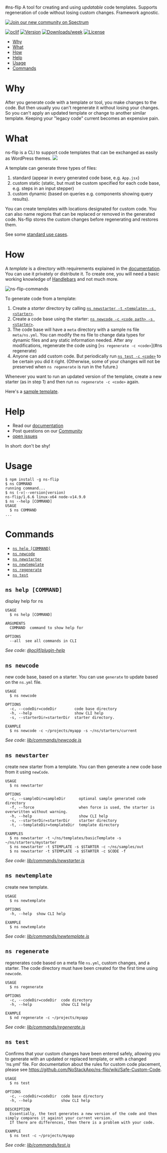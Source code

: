 #ns-flip
A tool for creating and using *updatable* code templates.  Supports regeneration of code without losing custom changes. Framework agnostic.

<a href="https://spectrum.chat/ns-flip">
    <img alt="Join our new community on Spectrum" src="https://withspectrum.github.io/badge/badge.svg">
  </a>
  
  
[![oclif](https://img.shields.io/badge/cli-oclif-brightgreen.svg)](https://oclif.io)
[![Version](https://img.shields.io/npm/v/ns-flip.svg)](https://npmjs.org/package/ns-flip)
[![Downloads/week](https://img.shields.io/npm/dw/ns-flip.svg)](https://npmjs.org/package/ns-flip)
[![License](https://img.shields.io/npm/l/ns-flip.svg)](https://github.com/NoStackApp/ns-flip/blob/master/package.json)



<!-- toc -->
* [Why](#why)
* [What](#what)
* [How](#how)
* [Help](#help)
* [Usage](#usage)
* [Commands](#commands)
<!-- tocstop -->

# Why
After you generate code with a template or tool, you make changes to the code.  But then usually you can't regenerate it without losing your changes.  So you can't apply an updated template or change to another similar template. Keeping your "legacy code" current becomes an expensive pain.  

# What
ns-flip is a CLI to support code templates that can be exchanged as easily as WordPress themes.
![](images/distributed-maintenance.png)

A template can generate three types of files:

1. standard (appear in every generated code base, e.g. `App.jsx`)
2. custom static (static, but must be custom specified for each code base, e.g. steps in an input stepper)
3. custom dynamic (based on queries e.g. components showing query results).

You can create templates with locations designated for custom code.  You can also name regions that can be replaced or removed in the generated code.  Ns-flip stores the custom changes before regenerating and restores them.

See some [standard use cases](https://github.com/NoStackApp/ns-flip/wiki/Uses).

# How
A _template_ is a directory with requirements explained in the [documentation](https://github.com/NoStackApp/ns-flip/wiki).  You can use it privately or distribute it.  To create one, you will need a basic working knowledge of [Handlebars](https://handlebarsjs.com/guide/) and not much more.

![ns-flip-commands](images/ns-flip-commands.png)

To generate code from a template:
1. Create a _starter_ directory by calling [`ns newstarter -t <template> -s <starter>`](#ns-newstarter).  
2. Create a code base using the starter: [`ns newcode -c <code path> -s <starter>`](#ns-newcode).
3. The code base will have a `meta` directory with a sample ns file `meta/ns.yml`.  You can modify the ns file to change data types for dynamic files and any static information needed.  After any modifications, regenerate the code using [`ns regenerate -c <code>`](#ns regenerate)
4. Anyone can add custom code.  But periodically run  [`ns test -c <code>`](#ns-test) to be certain you did it right.  (Otherwise, some of your changes will not be preserved when `ns regenerate` is run in the future.)

Whenever you want to run an updated version of the template, create a new starter (as in step 1) and then run `ns regenerate -c <code>` again.

Here's a [sample template](https://github.com/YizYah/basicNsFrontTemplate).

# Help
* Read our [documentation](https://github.com/NoStackApp/ns-flip/wiki)
* Post questions on our [Community](https://spectrum.chat/ns-flip)
*  [open issues](https://github.com/NoStackApp/ns-flip/issues/new)

In short: don't be shy!

# Usage
<!-- usage -->
```sh-session
$ npm install -g ns-flip
$ ns COMMAND
running command...
$ ns (-v|--version|version)
ns-flip/1.6.6 linux-x64 node-v14.9.0
$ ns --help [COMMAND]
USAGE
  $ ns COMMAND
...
```
<!-- usagestop -->

# Commands
<!-- commands -->
* [`ns help [COMMAND]`](#ns-help-command)
* [`ns newcode`](#ns-newcode)
* [`ns newstarter`](#ns-newstarter)
* [`ns newtemplate`](#ns-newtemplate)
* [`ns regenerate`](#ns-regenerate)
* [`ns test`](#ns-test)

## `ns help [COMMAND]`

display help for ns

```
USAGE
  $ ns help [COMMAND]

ARGUMENTS
  COMMAND  command to show help for

OPTIONS
  --all  see all commands in CLI
```

_See code: [@oclif/plugin-help](https://github.com/oclif/plugin-help/blob/v3.2.0/src/commands/help.ts)_

## `ns newcode`

new code base, based on a starter. You can use `generate` to update based on the `ns.yml` file.

```
USAGE
  $ ns newcode

OPTIONS
  -c, --codeDir=codeDir        code base directory
  -h, --help                   show CLI help
  -s, --starterDir=starterDir  starter directory.

EXAMPLE
  $ ns newcode -c ~/projects/myapp -s ~/ns/starters/current
```

_See code: [lib/commands/newcode.js](https://github.com/NoStackApp/ns-flip/blob/v1.6.6/lib/commands/newcode.js)_

## `ns newstarter`

create new starter from a template.  You can then generate a new code base from it using `newCode`.

```
USAGE
  $ ns newstarter

OPTIONS
  -c, --sampleDir=sampleDir      optional sample generated code directory
  -f, --force                    when force is used, the starter is overwritten without warning.
  -h, --help                     show CLI help
  -s, --starterDir=starterDir    starter directory
  -t, --templateDir=templateDir  template directory

EXAMPLES
  $ ns newstarter -t ~/ns/templates/basicTemplate -s ~/ns/starters/mystarter
  $ ns newstarter -t $TEMPLATE -s $STARTER -c ~/ns/samples/out
  $ ns newstarter -t $TEMPLATE -s $STARTER -c $CODE -f
```

_See code: [lib/commands/newstarter.js](https://github.com/NoStackApp/ns-flip/blob/v1.6.6/lib/commands/newstarter.js)_

## `ns newtemplate`

create new template.

```
USAGE
  $ ns newtemplate

OPTIONS
  -h, --help  show CLI help

EXAMPLE
  $ ns newtemplate
```

_See code: [lib/commands/newtemplate.js](https://github.com/NoStackApp/ns-flip/blob/v1.6.6/lib/commands/newtemplate.js)_

## `ns regenerate`

regenerates code based on a meta file `ns.yml`, custom changes, and a starter. The code directory must have been created for the first time using `newcode`.

```
USAGE
  $ ns regenerate

OPTIONS
  -c, --codeDir=codeDir  code directory
  -h, --help             show CLI help

EXAMPLE
  $ nd regenerate -c ~/projects/myapp
```

_See code: [lib/commands/regenerate.js](https://github.com/NoStackApp/ns-flip/blob/v1.6.6/lib/commands/regenerate.js)_

## `ns test`

Confirms that your custom changes have been entered safely, allowing you to generate with an updated or replaced template, or with a changed 'ns.yml' file. For documentation about the rules for custom code placement, please see https://github.com/NoStackApp/ns-flip/wiki/Safe-Custom-Code.

```
USAGE
  $ ns test

OPTIONS
  -c, --codeDir=codeDir  code base directory
  -h, --help             show CLI help

DESCRIPTION
  Essentially, the test generates a new version of the code and then simply compares it against your current version.  
  If there are differences, then there is a problem with your code.

EXAMPLE
  $ ns test -c ~/projects/myapp
```

_See code: [lib/commands/test.js](https://github.com/NoStackApp/ns-flip/blob/v1.6.6/lib/commands/test.js)_
<!-- commandsstop -->
